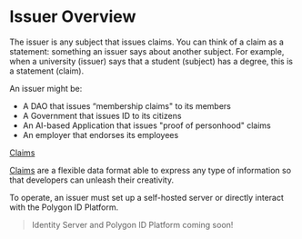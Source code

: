 # Issuer Overview

The issuer is any subject that issues claims. You can think of a claim as a statement: something an issuer says about another subject. For example, when a university (issuer) says that a student (subject) has a degree, this is a statement (claim).

An issuer might be: 

- A DAO that issues “membership claims" to its members
- A Government that issues ID to its citizens
- An AI-based Application that issues "proof of personhood" claims 
- An employer that endorses its employees

<a href="https://docs.iden3.io/protocol/claims-structure/" target="_blank">Claims</a>

[Claims](https://docs.iden3.io/protocol/claims-structure/) are a flexible data format able to express any type of information so that developers can unleash their creativity.

To operate, an issuer must set up a self-hosted server or directly interact with the Polygon ID Platform. 

> Identity Server and Polygon ID Platform coming soon! 